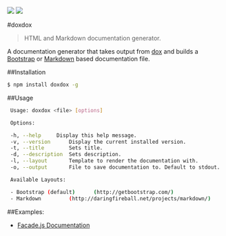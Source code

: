 [![](https://david-dm.org/neogeek/doxdox.svg)](https://david-dm.org/neogeek/doxdox/) [![](http://img.shields.io/npm/v/doxdox.svg)](https://www.npmjs.org/package/doxdox)

#doxdox

> HTML and Markdown documentation generator.

A documentation generator that takes output from [dox](https://github.com/visionmedia/dox/) and builds a [Bootstrap](http://getbootstrap.com/) or [Markdown](http://daringfireball.net/projects/markdown/) based documentation file.

##Installation

```bash
$ npm install doxdox -g
```

##Usage

```bash
 Usage: doxdox <file> [options]

 Options:

 -h, --help     Display this help message.
 -v, --version      Display the current installed version.
 -t, --title        Sets title.
 -d, --description  Sets description.
 -l, --layout       Template to render the documentation with.
 -o, --output       File to save documentation to. Default to stdout.

 Available Layouts:

 - Bootstrap (default)      (http://getbootstrap.com/)
 - Markdown         (http://daringfireball.net/projects/markdown/)
```

##Examples:

- [Facade.js Documentation](http://docs.facadejs.com/)
